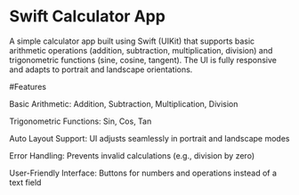 # Swift Calculator App

A simple calculator app built using Swift (UIKit) that supports basic arithmetic operations (addition, subtraction, multiplication, division) and trigonometric functions (sine, cosine, tangent). The UI is fully responsive and adapts to portrait and landscape orientations.

#Features

Basic Arithmetic: Addition, Subtraction, Multiplication, Division

Trigonometric Functions: Sin, Cos, Tan

Auto Layout Support: UI adjusts seamlessly in portrait and landscape modes

Error Handling: Prevents invalid calculations (e.g., division by zero)

User-Friendly Interface: Buttons for numbers and operations instead of a text field




